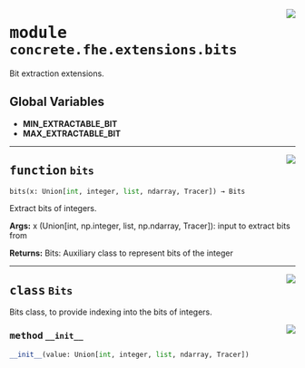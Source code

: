 <!-- markdownlint-disable -->

<a href="../../../compilers/concrete-compiler/compiler/lib/Bindings/Python/concrete/fhe/extensions/bits.py#L0"><img align="right" style="float:right;" src="https://img.shields.io/badge/-source-cccccc?style=flat-square"></a>

# <kbd>module</kbd> `concrete.fhe.extensions.bits`
Bit extraction extensions. 

**Global Variables**
---------------
- **MIN_EXTRACTABLE_BIT**
- **MAX_EXTRACTABLE_BIT**

---

<a href="../../../compilers/concrete-compiler/compiler/lib/Bindings/Python/concrete/fhe/extensions/bits.py#L155"><img align="right" style="float:right;" src="https://img.shields.io/badge/-source-cccccc?style=flat-square"></a>

## <kbd>function</kbd> `bits`

```python
bits(x: Union[int, integer, list, ndarray, Tracer]) → Bits
```

Extract bits of integers. 



**Args:**
  x (Union[int, np.integer, list, np.ndarray, Tracer]):  input to extract bits from 



**Returns:**
  Bits:  Auxiliary class to represent bits of the integer 


---

<a href="../../../compilers/concrete-compiler/compiler/lib/Bindings/Python/concrete/fhe/extensions/bits.py#L19"><img align="right" style="float:right;" src="https://img.shields.io/badge/-source-cccccc?style=flat-square"></a>

## <kbd>class</kbd> `Bits`
Bits class, to provide indexing into the bits of integers. 

<a href="../../../compilers/concrete-compiler/compiler/lib/Bindings/Python/concrete/fhe/extensions/bits.py#L26"><img align="right" style="float:right;" src="https://img.shields.io/badge/-source-cccccc?style=flat-square"></a>

### <kbd>method</kbd> `__init__`

```python
__init__(value: Union[int, integer, list, ndarray, Tracer])
```









